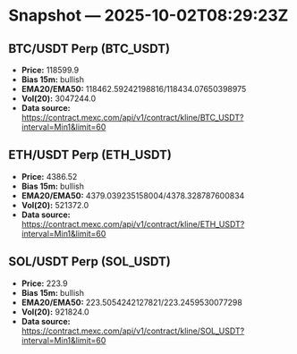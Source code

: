 # Snapshot — 2025-10-02T08:29:23Z

## BTC/USDT Perp (BTC_USDT)
- **Price:** 118599.9
- **Bias 15m:** bullish
- **EMA20/EMA50:** 118462.59242198816/118434.07650398975
- **Vol(20):** 3047244.0
- **Data source:** https://contract.mexc.com/api/v1/contract/kline/BTC_USDT?interval=Min1&limit=60

## ETH/USDT Perp (ETH_USDT)
- **Price:** 4386.52
- **Bias 15m:** bullish
- **EMA20/EMA50:** 4379.039235158004/4378.328787600834
- **Vol(20):** 521372.0
- **Data source:** https://contract.mexc.com/api/v1/contract/kline/ETH_USDT?interval=Min1&limit=60

## SOL/USDT Perp (SOL_USDT)
- **Price:** 223.9
- **Bias 15m:** bullish
- **EMA20/EMA50:** 223.5054242127821/223.2459530077298
- **Vol(20):** 921824.0
- **Data source:** https://contract.mexc.com/api/v1/contract/kline/SOL_USDT?interval=Min1&limit=60
